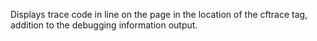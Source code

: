 Displays trace code in line on the page in the
            location of the cftrace tag, addition to the debugging
            information output.